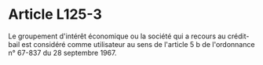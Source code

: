 # Article L125-3

Le groupement d'intérêt économique ou la société qui a recours au crédit-bail est considéré comme utilisateur au sens de l'article 5 b de l'ordonnance n° 67-837 du 28 septembre 1967.
